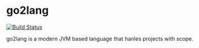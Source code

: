 # go2lang
[![Build Status](https://travis-ci.com/FritzFlorian/go2lang.svg?token=uc4JDzFtzNAvEzKuuLd1&branch=dev)](https://travis-ci.com/FritzFlorian/go2lang)

go2lang is a modern JVM based language that hanles projects with scope. 
